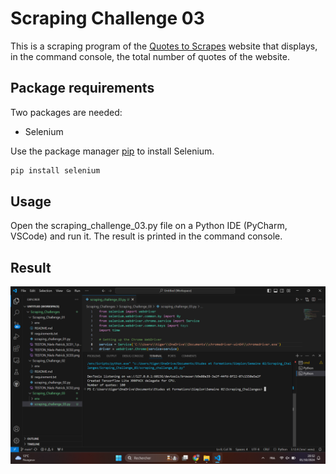 # Scraping Challenge 03

This is a scraping program of the [Quotes to Scrapes](https://quotes.toscrape.com/scroll) website that displays, in the command console, the total number of quotes of the website.

## Package requirements

Two packages are needed:
- Selenium

Use the package manager [pip](https://pip.pypa.io/en/stable/) to install Selenium.

```bash
pip install selenium
```

## Usage

Open the scraping_challenge_03.py file on a Python IDE (PyCharm, VSCode) and run it. The result is printed in the command console.

## Result

![alt text](https://github.com/Niels-Patrick/Scraping_Challenges/blob/main/Scraping_Challenge_03/SC03_result.png)
